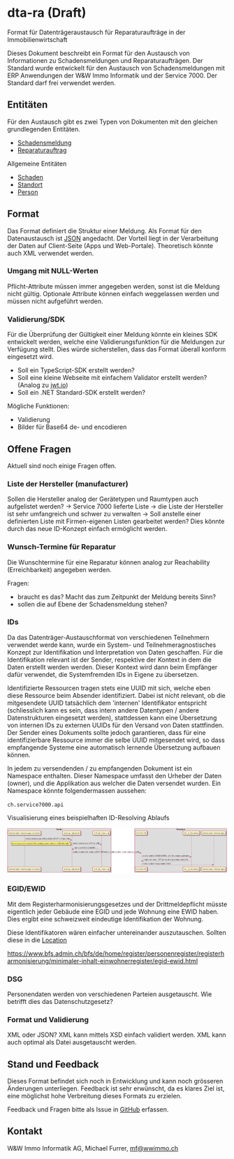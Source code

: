 # dta-ra (Draft)

Format für Datenträgeraustausch für Reparaturaufträge in der Immobilienwirtschaft

Dieses Dokument beschreibt ein Format für den Austausch von Informationen zu Schadensmeldungen und Reparaturaufträgen. Der Standard wurde entwickelt für den Austausch von Schadensmeldungen mit ERP Anwendungen der W&W Immo Informatik und der Service 7000. Der Standard darf frei verwendet werden.

## Entitäten

Für den Austausch gibt es zwei Typen von Dokumenten mit den gleichen grundlegenden Entitäten.

- [Schadensmeldung](damagenotification.md)
- [Reparaturauftrag](repairorder.md)

Allgemeine Entitäten

- [Schaden](entities/damage.md)
- [Standort](entities/location.md)
- [Person](entities/person.md)

## Format

Das Format definiert die Struktur einer Meldung.
Als Format für den Datenaustausch ist [JSON](https://de.wikipedia.org/wiki/JavaScript_Object_Notation) angedacht. Der Vorteil liegt in der Verarbeitung der Daten auf Client-Seite (Apps und Web-Portale). Theoretisch könnte auch XML verwendet werden.

### Umgang mit NULL-Werten

Pflicht-Attribute müssen immer angegeben werden, sonst ist die Meldung nicht gültig.
Optionale Attribute können einfach weggelassen werden und müssen nicht aufgeführt werden.

### Validierung/SDK

Für die Überprüfung der Gültigkeit einer Meldung könnte ein kleines SDK entwickelt werden, welche eine Validierungsfunktion für die Meldungen zur Verfügung stellt. Dies würde sicherstellen, dass das Format überall konform eingesetzt wird.

- Soll ein TypeScript-SDK erstellt werden?
- Soll eine kleine Webseite mit einfachem Validator erstellt werden? (Analog zu [jwt.io](https://jwt.io))
- Soll ein .NET Standard-SDK erstellt werden?

Mögliche Funktionen:

- Validierung
- Bilder für Base64 de- und encodieren

## Offene Fragen

Aktuell sind noch einige Fragen offen.

### Liste der Hersteller (manufacturer)

Sollen die Hersteller analog der Gerätetypen und Raumtypen auch aufgelistet werden?
-> Service 7000 lieferte Liste
-> die Liste der Hersteller ist sehr umfangreich und schwer zu verwalten
-> Soll anstelle einer definierten Liste mit Firmen-eigenen Listen gearbeitet werden? Dies könnte durch das neue ID-Konzept einfach ermöglicht werden.

### Wunsch-Termine für Reparatur

Die Wunschtermine für eine Reparatur können analog zur Reachability (Erreichbarkeit) angegeben werden.

Fragen:

- braucht es das? Macht das zum Zeitpunkt der Meldung bereits Sinn?
- sollen die auf Ebene der Schadensmeldung stehen?



### IDs

Da das Datenträger-Austauschformat von verschiedenen Teilnehmern verwendet werde kann, wurde ein System- und Teilnehmeragnostisches Konzept zur Identifikation und Interpretation von Daten geschaffen. Für die Identifikation relevant ist der Sender, respektive der Kontext in dem die Daten erstellt werden werden. Dieser Kontext wird dann beim Empfänger dafür verwendet, die Systemfremden IDs in Eigene zu übersetzen.

Identifizierte Ressourcen tragen stets eine UUID mit sich, welche eben diese Ressource beim Absender identifiziert. Dabei ist nicht relevant, ob die mitgesendete UUID tatsächlich dem 'internen' Identifikator entspricht (schliesslich kann es sein, dass intern andere Datentypen / andere Datenstrukturen eingesetzt werden), stattdessen kann eine Übersetzung von internen IDs zu externen UUIDs für den Versand von Daten stattfinden. Der Sender eines Dokuments sollte jedoch garantieren, dass für eine identifizierbare Ressource immer die selbe UUID mitgesendet wird, so dass empfangende Systeme eine automatisch lernende Übersetzung aufbauen können.

In jedem zu versendenden / zu empfangenden Dokument ist ein Namespace enthalten. Dieser Namespace umfasst den Urheber der Daten (owner), und die Applikation aus welcher die Daten versendet wurden. Ein Namespace könnte folgendermassen aussehen:

``ch.service7000.api``

Visualisierung eines beispielhaften ID-Resolving Ablaufs

![image-20210705134338026](README.assets/image-20210705134338026.png)



### EGID/EWID

Mit dem Registerharmonisierungsgesetzes und der Drittmeldepflicht müsste eigentlich jeder Gebäude eine EGID und jede Wohnung eine EWID haben. Dies ergibt eine schweizweit eindeutige Identifikation der Wohnung.

Diese Identifikatoren wären einfacher untereinander auszutauschen. Sollten diese in die [Location](/entities/location.md)

<https://www.bfs.admin.ch/bfs/de/home/register/personenregister/registerharmonisierung/minimaler-inhalt-einwohnerregister/egid-ewid.html>

### DSG

Personendaten werden von verschiedenen Parteien ausgetauscht. Wie betrifft dies das Datenschutzgesetz?

### Format und Validierung

XML oder JSON? XML kann mittels XSD einfach validiert werden. XML kann auch optimal als Datei ausgetauscht werden.

## Stand und Feedback

Dieses Format befindet sich noch in Entwicklung und kann noch grösseren Änderungen unterliegen. Feedback ist sehr erwünscht, da es klares Ziel ist, eine möglichst hohe Verbreitung dieses Formats zu erzielen.

Feedback und Fragen bitte als Issue in [GitHub](https://github.com/wwimmo/dta-ra/issues) erfassen.

## Kontakt

W&W Immo Informatik AG, Michael Furrer, mf@wwimmo.ch
